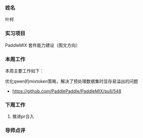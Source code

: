 ### 姓名

叶柯

### 实习项目

PaddleMIX 套件能力建设（图文方向）

### 本周工作

本周主要工作如下：

优化qwen的mixtoken策略，解决了预处理数据集时显存易溢出的问题

+ https://github.com/PaddlePaddle/PaddleMIX/pull/548

### 下周工作

1. 推进pr合入

### 导师点评

